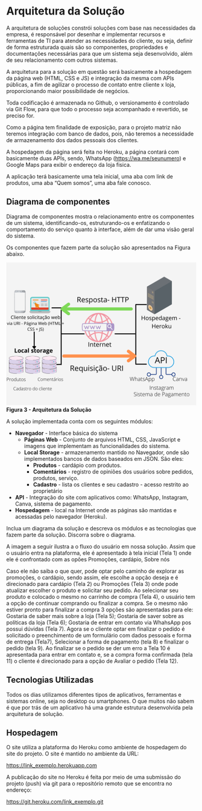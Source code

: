 # Arquitetura da Solução

A arquitetura de soluções constrói soluções com base nas necessidades da empresa, é responsável por desenhar e implementar recursos e ferramentas de TI para atender as necessidades do cliente, ou seja, definir de forma estruturada quais são so componentes, propriedades e documentações necessárias para que um sistema seja desenvolvido, além de seu relacionamento com outros sistemas.

A arquitetura para a solução em questão será basicamente a hospedagem da página web (HTML, CSS e JS) e integração da mesma com APIs públicas, a fim de agilizar o processo de contato entre cliente x loja, proporcionando maior possibilidade de negócios.  

Toda codificação é armazenada no Github, o versionamento é controlado via Git Flow, para que todo o processo seja acompanhado e revertido, se preciso for. 

 Como a página tem finalidade de exposição, para o projeto matriz não teremos integração com banco de dados, pois, não teremos a necessidade de armazenamento dos dados pessoais dos clientes. 

 A hospedagem da página será feita no Heroku, a página contará com basicamente duas APIs, sendo, WhatsApp (https://wa.me/seunumero)  e Google Maps para exibir o endereço da loja fisica. 

 A aplicação terá basicamente uma tela inicial, uma aba com link de produtos, uma aba “Quem somos”, uma aba fale conosco. 

## Diagrama de componentes

Diagrama de componentes mostra o relacionamento entre os componentes de um sistema, identificando-os, estruturando-os e enfatizando o comportamento do serviço quanto à interface, além de dar uma visão geral do sistema.

Os componentes que fazem parte da solução são apresentados na Figura abaixo.

![Diagrama de Componentes](https://github.com/ICEI-PUC-Minas-PMV-ADS/pmv-ads-2021-2-e1-proj-web-t1-grupo-3-doceria/blob/main/docs/img/Hospedagem%20-%20Heroku%20(2).png)
**Figura 3 - Arquitetura da Solução**</center>

A solução implementada conta com os seguintes módulos:
- **Navegador** - Interface básica do sistema  
  - **Páginas Web** - Conjunto de arquivos HTML, CSS, JavaScript e imagens que implementam as funcionalidades do sistema.
   - **Local Storage** - armazenamento mantido no Navegador, onde são implementados bancos de dados baseados em JSON. São eles: 
     - **Produtos** - cardápio com produtos.
     - **Comentários** - registro de opiniões dos usuários sobre pedidos, produtos, serviço.
     - **Cadastro** - lista os clientes e seu cadastro - acesso restrito ao proprietário
 - **API** - Integração do site com aplicativos como: WhatsApp, Instagram, Canva, sistema de pagamento.
 - **Hospedagem** - local na Internet onde as páginas são mantidas e acessadas pelo navegador (Heroku). 


Inclua um diagrama da solução e descreva os módulos e as tecnologias que fazem parte da solução. Discorra sobre o diagrama.

A imagem a seguir ilustra a o fluxo do usuário em nossa solução. Assim
que o usuário entra na plataforma, ele é apresentado à tela inicial
(Tela 1) onde ele é confrontado com as opões Promoções, cardápio, Sobre nós

Caso ele não saiba o que quer, pode optar pelo caminho de explorar as promoções, o cardápio, sendo assim, ele escolhe a opção deseja e é direcionado para cardápio (Tela 2) ou Promoções (Tela 3) onde pode
atualizar escolher o produto e solicitar seu pedido.  Ao selecionar seu produto e colocado o mesmo no carrinho de compra (Tela 4), o usuário tem a opção de continuar comprando ou finalizar a compra. Se o mesmo não estiver pronto para finalizar a compra 3 opções são apresentadas para ele: Gostaria de saber mais sobre a loja (Tela 5); Gostaria de saver sobre as políticas da loja (Tela 6); Gostaria de entrar em contato via WhahsApp pos possui dúvidas (Tela 7). Agora se o cliente optar em finalizar o pedido é solicitado o preenchimento de um formulário com dados pessoais e forma de entrega (Tela7), Selecionar a forma de pagamento (tela 8) e finalizar o pedido (tela 9). Ao finalizar se o pedido se der um erro a Tela 10 é apresentada para entrar em contato e, se a compra forma confirmada (tela 11) o cliente é direcionado para a opção de Avaliar o pedido (Tela 12). 

## Tecnologias Utilizadas

Todos os dias utilizamos diferentes tipos de  aplicativos, ferramentas e sistemas online, seja no desktop ou smartphones. O que muitos não sabem é que por trás de um aplicativo há uma grande estrutura desenvolvida pela arquitetura de solução.


## Hospedagem

O site utiliza a plataforma do Heroku como ambiente de hospedagem do site do projeto. O site é mantido no ambiente da URL:  

 https://link_exemplo.herokuapp.com  

A publicação do site no Heroku é feita por meio de uma submissão do projeto (push) via git para o repositório remoto que se encontra no endereço:  

https://git.heroku.com/link_exemplo.git 
